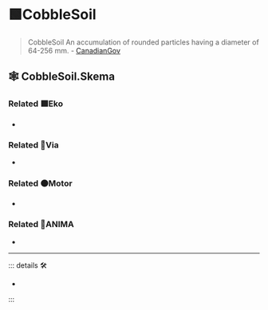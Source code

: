 # 🟩<ekos>CobbleSoil</ekos>

> CobbleSoil An accumulation of rounded particles having a diameter of 64-256 mm. - [CanadianGov](https://sis.agr.gc.ca/cansis/taxa/cssc3/chpt18.html)

## 🕸 CobbleSoil.Skema

### Related 🟩<ekos>Eko</ekos>

-

### Related 🔻<via>Via</via>

-

### Related 🟠<motor>Motor</motor>

-

### Related 💜<anima>ANIMA</anima>

-

---

<!-- =================================================== -->
<!-- =================================================== -->
<!-- =================================================== -->
<!-- =================================================== -->
<!-- =================================================== -->
::: details 🛠

-

:::
